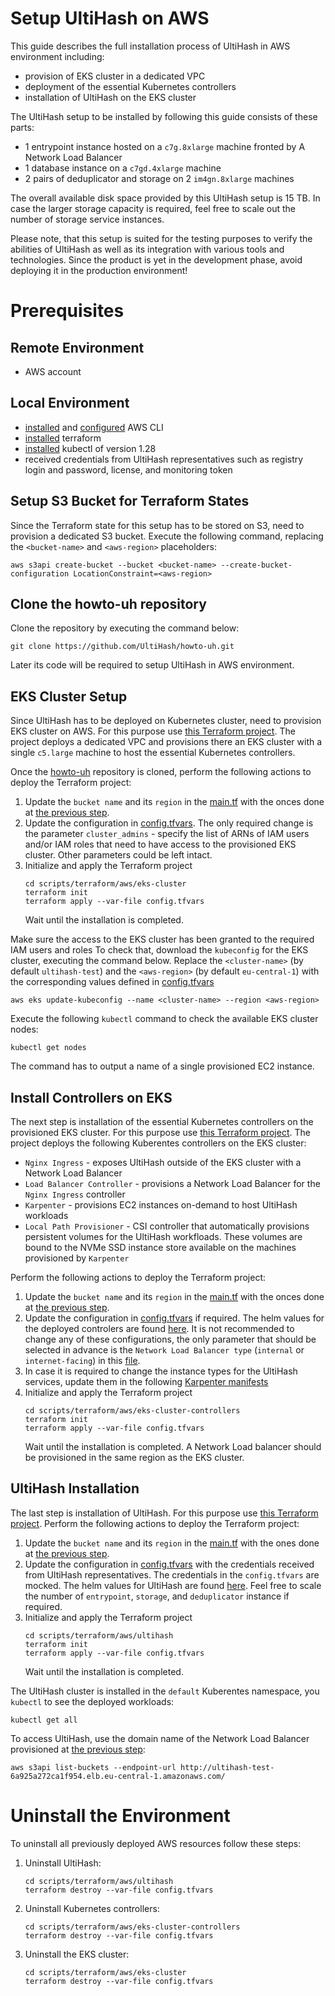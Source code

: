# Setup UltiHash on AWS 
This guide describes the full installation process of UltiHash in AWS environment including: 
- provision of EKS cluster in a dedicated VPC
- deployment of the essential Kubernetes controllers
- installation of UltiHash on the EKS cluster 

The UltiHash setup to be installed by following this guide consists of these parts:
- 1 entrypoint instance hosted on a `c7g.8xlarge` machine fronted by A Network Load Balancer
- 1 database instance on a `c7gd.4xlarge` machine
- 2 pairs of deduplicator and storage on 2 `im4gn.8xlarge` machines  

The overall available disk space provided by this UltiHash setup is 15 TB. In case the larger storage capacity is required, feel free to scale out the number of storage service instances.

Please note, that this setup is suited for the testing purposes to verify the abilities of UltiHash as well as its integration with various tools and technologies. Since the product is yet in the development phase, avoid deploying it in the production environment!

# Prerequisites

## Remote Environment
- AWS account

## Local Environment
- [installed](https://docs.aws.amazon.com/cli/latest/userguide/getting-started-install.html) and [configured](https://docs.aws.amazon.com/cli/latest/userguide/cli-configure-files.html#cli-configure-files-methods) AWS CLI
- [installed](https://developer.hashicorp.com/terraform/tutorials/aws-get-started/install-cli) terraform
- [installed](https://github.com/kubernetes/kubernetes/blob/master/CHANGELOG/CHANGELOG-1.28.md#v1280) kubectl of version 1.28
- received credentials from UltiHash representatives such as registry login and password, license, and monitoring token

## Setup S3 Bucket for Terraform States
Since the Terraform state for this setup has to be stored on S3, need to provision a dedicated S3 bucket.
Execute the following command, replacing the `<bucket-name>` and `<aws-region>` placeholders:
```
aws s3api create-bucket --bucket <bucket-name> --create-bucket-configuration LocationConstraint=<aws-region>
```

## Clone the howto-uh repository
Clone the repository by executing the command below:
```
git clone https://github.com/UltiHash/howto-uh.git
```
Later its code will be required to setup UltiHash in AWS environment.

## EKS Cluster Setup
Since UltiHash has to be deployed on Kubernetes cluster, need to provision EKS cluster on AWS. For this purpose use [this Terraform project](../scripts/terraform/aws/eks-cluster/). The project deploys a dedicated VPC and provisions there an EKS cluster with a single `c5.large` machine to host the essential Kubernetes controllers.

Once the [howto-uh](#clone-the-howto-uh-repository) repository is cloned, perform the following actions to deploy the Terraform project:
1. Update the `bucket name` and its `region` in the [main.tf](../scripts/terraform/aws/eks-cluster/main.tf) with the onces done at [the previous step](#setup-s3-bucket-for-terraform-states).
2. Update the configuration in [config.tfvars](../scripts/terraform/aws/eks-cluster/config.tfvars). The only required change is the parameter `cluster_admins` - specify the list of ARNs of IAM users and/or IAM roles that need to have access to the provisioned EKS cluster. Other parameters could be left intact.
3. Initialize and apply the Terraform project
   ```
   cd scripts/terraform/aws/eks-cluster
   terraform init
   terraform apply --var-file config.tfvars
   ```
   Wait until the installation is completed.

Make sure the access to the EKS cluster has been granted to the required IAM users and roles To check that, download the `kubeconfig` for the EKS cluster, executing the command below. Replace the `<cluster-name>` (by default `ultihash-test`) and the `<aws-region>` (by default `eu-central-1`) with the corresponding values defined in [config.tfvars](../scripts/terraform/aws/eks-cluster/config.tfvars)
```
aws eks update-kubeconfig --name <cluster-name> --region <aws-region>
```
Execute the following `kubectl` command to check the available EKS cluster nodes:
```
kubectl get nodes
```
The command has to output a name of a single provisioned EC2 instance.

## Install Controllers on EKS
The next step is installation of the essential Kubernetes controllers on the provisioned EKS cluster. For this purpose use [this Terraform project](../scripts/terraform/aws/eks-cluster-controllers/). The project deploys the following Kuberentes controllers on the EKS cluster:
- `Nginx Ingress` - exposes UltiHash outside of the EKS cluster with a Network Load Balancer 
- `Load Balancer Controller` - provisions a Network Load Balancer for the `Nginx Ingress` controller
- `Karpenter` - provisions EC2 instances on-demand to host UltiHash workloads
- `Local Path Provisioner` - CSI controller that automatically provisions persistent volumes for the UltiHash workfloads. These volumes are bound to the NVMe SSD instance store available on the machines provisioned by `Karpenter`

Perform the following actions to deploy the Terraform project:
1. Update the `bucket name` and its `region` in the [main.tf](../scripts/terraform/aws/eks-cluster-controllers/main.tf) with the onces done at [the previous step](#setup-s3-bucket-for-terraform-states).
2. Update the configuration in [config.tfvars](../scripts/terraform/aws/eks-cluster-controllers/config.tfvars) if required. The helm values for the deployed controlers are found [here](../scripts/terraform/aws/eks-cluster-controllers/controllers-values/). It is not recommended to change any of these configurations, the only parameter that should be selected in advance is the `Network Load Balancer type` (`internal` or `internet-facing`) in this [file](../scripts/terraform/aws/eks-cluster-controllers/controllers-values/nginx-ingress.yaml).
3. In case it is required to change the instance types for the UltiHash services, update them in the following [Karpenter manifests](../scripts/terraform/aws/eks-cluster-controllers/karpenter-manifests/)
4. Initialize and apply the Terraform project
   ```
   cd scripts/terraform/aws/eks-cluster-controllers
   terraform init
   terraform apply --var-file config.tfvars
   ```
   Wait until the installation is completed. A Network Load balancer should be provisioned in the same region as the EKS cluster.

## UltiHash Installation
The last step is installation of UltiHash. For this purpose use [this Terraform project](../scripts/terraform/aws/ultihash/).
Perform the following actions to deploy the Terraform project:
1. Update the `bucket name` and its `region` in the [main.tf](../scripts/terraform/aws/ultihash/main.tf) with the ones done at [the previous step](#setup-s3-bucket-for-terraform-states).
2. Update the configuration in [config.tfvars](../scripts/terraform/aws/ultihash/config.tfvars) with the credentials received from UltiHash representatives. The credentials in the `config.tfvars` are mocked. The helm values for UltiHash are found [here](../scripts/terraform/aws/ultihash/ultihash-helm-values.yaml). Feel free to scale the number of `entrypoint`, `storage`, and `deduplicator` instance if required.
3. Initialize and apply the Terraform project
   ```
   cd scripts/terraform/aws/ultihash
   terraform init
   terraform apply --var-file config.tfvars
   ```
   Wait until the installation is completed.

The UltiHash cluster is installed in the `default` Kuberentes namespace, you `kubectl` to see the deployed workloads:
```
kubectl get all
```
To access UltiHash, use the domain name of the Network Load Balancer provisioned at [the previous step](#install-controllers-on-eks):
```
aws s3api list-buckets --endpoint-url http://ultihash-test-6a925a272ca1f954.elb.eu-central-1.amazonaws.com/
```
# Uninstall the Environment
To uninstall all previously deployed AWS resources follow these steps:
1. Uninstall UltiHash:
   ```
   cd scripts/terraform/aws/ultihash
   terraform destroy --var-file config.tfvars
   ``` 
2. Uninstall Kubernetes controllers:
   ```
   cd scripts/terraform/aws/eks-cluster-controllers
   terraform destroy --var-file config.tfvars
   ``` 
3. Uninstall the EKS cluster:
   ```
   cd scripts/terraform/aws/eks-cluster
   terraform destroy --var-file config.tfvars
   ```